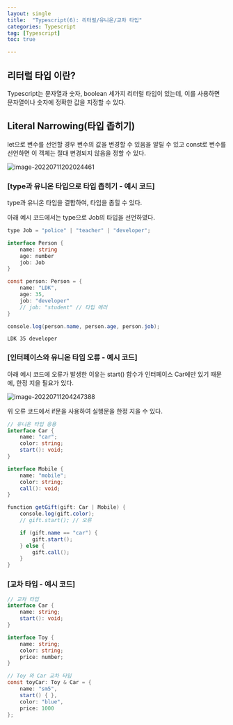 ```yaml
---
layout: single
title:  "Typescript(6): 리터럴/유니온/교차 타입"
categories: Typescript
tag: [Typescript]
toc: true 

---
```


## 리터럴 타입 이란?

Typescript는 문자열과 숫자, boolean 세가지 리터럴 타입이 있는데, 이를 사용하면 문자열이나 숫자에 정확한 값을 지정할 수 있다.



## Literal Narrowing(타입 좁히기)

let으로 변수를 선언할 경우 변수의 값을 변경할 수 있음을 알릴 수 있고 const로 변수를 선언하면 이 객체는 절대 변경되지 않음을 정할 수 있다.

![image-20220711202024461](/assets/img/image-20220711202024461.png)



### [type과 유니온 타입으로 타입 좁히기 - 예시 코드]

type과 유니온 타입을 결합하여, 타입을 좁힐 수 있다.

아래 예시 코드에서는 type으로 Job의 타입을 선언하였다.

```c#
type Job = "police" | "teacher" | "developer";

interface Person {
    name: string
    age: number
    job: Job
}

const person: Person = {
    name: "LDK",
    age: 35,
    job: "developer"
    // job: "student" // 타입 에러
}

console.log(person.name, person.age, person.job);
```

```
LDK 35 developer
```





### [인터페이스와 유니온 타입 오류 - 예시 코드]

아래 예시 코드에 오류가 발생한 이유는 start() 함수가 인터페이스 Car에만 있기 때문에, 한정 지을 필요가 있다.

![image-20220711204247388](/assets/img/image-20220711204247388.png)



위 오류 코드에서 if문을 사용하여 실행문을 한정 지을 수 있다.

```c#
// 유니온 타입 응용
interface Car {
    name: "car";
    color: string;
    start(): void;
}

interface Mobile {
    name: "mobile";
    color: string;
    call(): void;
}

function getGift(gift: Car | Mobile) {
    console.log(gift.color);
    // gift.start(); // 오류

    if (gift.name == "car") {
        gift.start();
    } else {
        gift.call();
    }
}
```





### [교차 타입 - 예시 코드]

```c#
// 교차 타입
interface Car {
    name: string;
    start(): void;
}

interface Toy {
    name: string;
    color: string;
    price: number;
}

// Toy 와 Car 교차 타입
const toyCar: Toy & Car = {
    name: "sm5",
    start() { },
    color: "blue",
    price: 1000
};
```

